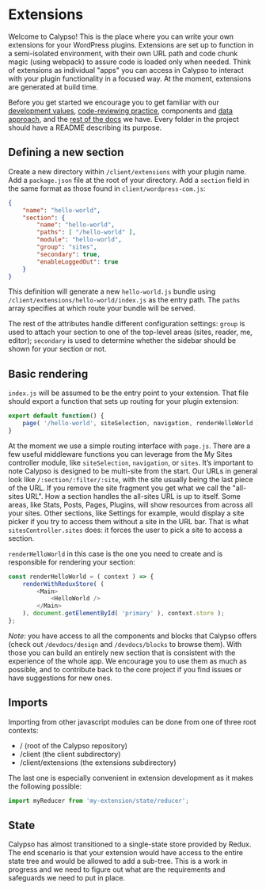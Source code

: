 # Extensions

Welcome to Calypso! This is the place where you can write your own extensions for your WordPress plugins. Extensions are set up to function in a semi-isolated environment, with their own URL path and code chunk magic (using webpack) to assure code is loaded only when needed. Think of extensions as individual "apps" you can access in Calypso to interact with your plugin functionality in a focused way. At the moment, extensions are generated at build time.

Before you get started we encourage you to get familiar with our [development values], [code-reviewing practice][prs], components and [data approach], and the [rest of the docs][docs] we have. Every folder in the project should have a README describing its purpose.

[development values]: https://wpcalypso.wordpress.com/devdocs/docs/guide/0-values.md
[data approach]: https://wpcalypso.wordpress.com/devdocs/docs/our-approach-to-data.md
[docs]: https://wpcalypso.wordpress.com/devdocs
[prs]: https://wpcalypso.wordpress.com/devdocs/.github/CONTRIBUTING.md#pull-requests

## Defining a new section

Create a new directory within `/client/extensions` with your plugin name. Add a `package.json` file at the root of your directory. Add a `section` field in the same format as those found in `client/wordpress-com.js`:

```json
{
	"name": "hello-world",
	"section": {
		"name": "hello-world",
		"paths": [ "/hello-world" ],
		"module": "hello-world",
		"group": "sites",
		"secondary": true,
		"enableLoggedOut": true
	}
}
```

This definition will generate a new `hello-world.js` bundle using `/client/extensions/hello-world/index.js` as the entry path. The `paths` array specifies at which route your bundle will be served.

The rest of the attributes handle different configuration settings: `group` is used to attach your section to one of the top-level areas (sites, reader, me, editor); `secondary` is used to determine whether the sidebar should be shown for your section or not.

## Basic rendering

`index.js` will be assumed to be the entry point to your extension. That file should export a function that sets up routing for your plugin extension:

```js
export default function() {
	page( '/hello-world', siteSelection, navigation, renderHelloWorld );
}
```

At the moment we use a simple routing interface with `page.js`. There are a few useful middleware functions you can leverage from the My Sites controller module, like `siteSelection`, `navigation`, or `sites`. It’s important to note Calypso is designed to be multi-site from the start. Our URLs in general look like `/:section/:filter/:site`, with the site usually being the last piece of the URL. If you remove the site fragment you get what we call the "all-sites URL". How a section handles the all-sites URL is up to itself. Some areas, like Stats, Posts, Pages, Plugins, will show resources from across all your sites. Other sections, like Settings for example, would display a site picker if you try to access them without a site in the URL bar. That is what `sitesController.sites` does: it forces the user to pick a site to access a section.

`renderHelloWorld` in this case is the one you need to create and is responsible for rendering your section:

```js
const renderHelloWorld = ( context ) => {
	renderWithReduxStore( (
		<Main>
			<HelloWorld />
		</Main>
	), document.getElementById( 'primary' ), context.store );
};
```

*Note:* you have access to all the components and blocks that Calypso offers (check out `/devdocs/design` and `/devdocs/blocks` to browse them). With those you can build an entirely new section that is consistent with the experience of the whole app. We encourage you to use them as much as possible, and to contribute back to the core project if you find issues or have suggestions for new ones.

## Imports

Importing from other javascript modules can be done from one of three root contexts:
- / (root of the Calypso repository)
- /client (the client subdirectory)
- /client/extensions (the extensions subdirectory)

The last one is especially convenient in extension development as it makes the following possible:

```js
import myReducer from 'my-extension/state/reducer';
```

## State

Calypso has almost transitioned to a single-state store provided by Redux. The end scenario is that your extension would have access to the entire state tree and would be allowed to add a sub-tree. This is a work in progress and we need to figure out what are the requirements and safeguards we need to put in place.
